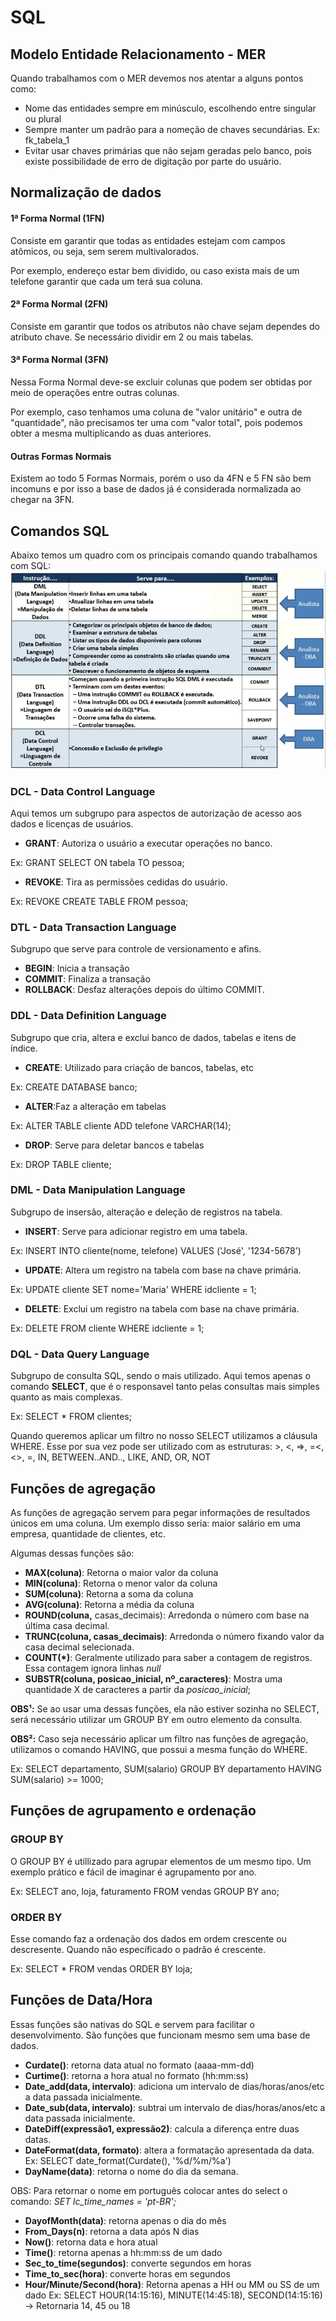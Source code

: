 # SQL

## Modelo Entidade Relacionamento - MER

Quando trabalhamos com o MER devemos nos atentar a alguns pontos como:
- Nome das entidades sempre em minúsculo, escolhendo entre singular ou plural
- Sempre manter um padrão para a nomeção de chaves secundárias. Ex: fk_tabela_1
- Evitar usar chaves primárias que não sejam geradas pelo banco, pois existe possibilidade de erro de digitação por parte do usuário.
## Normalização de dados

#### 1ª Forma Normal (1FN)
Consiste em garantir que todas as entidades estejam com campos atômicos, ou seja, sem serem multivalorados.

Por exemplo, endereço estar bem dividido, ou caso exista mais de um telefone garantir que cada um terá sua coluna.

#### 2ª Forma Normal (2FN)
Consiste em garantir que todos os atributos não chave sejam dependes do atributo chave. Se necessário dividir em 2 ou mais tabelas.

#### 3ª Forma Normal (3FN)
Nessa Forma Normal deve-se excluir colunas que podem ser obtidas por meio de operações entre outras colunas.

Por exemplo, caso tenhamos uma coluna de "valor unitário" e outra de "quantidade", não precisamos ter uma com "valor total", pois podemos obter a mesma multiplicando as duas anteriores.

#### Outras Formas Normais
Existem ao todo 5 Formas Normais, porém o uso da 4FN e 5 FN são bem incomuns e por isso a base de dados já é considerada normalizada ao chegar na 3FN.

## Comandos SQL
Abaixo temos um quadro com os principais comando quando trabalhamos com SQL:
![SQL_Comandos](Imagens/SQL_Comandos.png)

### DCL - Data Control Language
Aqui temos um subgrupo para aspectos de autorização de acesso aos dados e licenças de usuários.

- __GRANT__: Autoriza o usuário a executar operações no banco.

Ex: GRANT SELECT ON tabela TO pessoa;
- __REVOKE__: Tira as permissões cedidas do usuário.

Ex: REVOKE CREATE TABLE FROM pessoa;

### DTL - Data Transaction Language
Subgrupo que serve para controle de versionamento e afins.

- __BEGIN__: Inicia a transação
- __COMMIT__: Finaliza a transação
- __ROLLBACK__: Desfaz alterações depois do último COMMIT.

### DDL - Data Definition Language
Subgrupo que cria, altera e exclui banco de dados, tabelas e itens de índice.

- __CREATE__: Utilizado para criação de bancos, tabelas, etc

Ex: CREATE DATABASE banco;
- __ALTER__:Faz a alteração em tabelas

Ex: ALTER TABLE cliente ADD telefone VARCHAR(14);
- __DROP__: Serve para deletar bancos e tabelas

Ex: DROP TABLE cliente;

### DML - Data Manipulation Language
Subgrupo de insersão, alteração e deleção de registros na tabela.

- __INSERT__: Serve para adicionar registro em uma tabela.

Ex: INSERT INTO cliente(nome, telefone) VALUES ('José', '1234-5678')
- __UPDATE__: Altera um registro na tabela com base na chave primária.

Ex: UPDATE cliente SET nome='Maria' WHERE idcliente = 1;
- __DELETE__: Exclui um registro na tabela com base na chave primária.

Ex: DELETE FROM cliente WHERE idcliente = 1;

### DQL - Data Query Language
Subgrupo de consulta SQL, sendo o mais utilizado. Aqui temos apenas o comando __SELECT__, que é o responsavel tanto pelas consultas mais simples quanto as mais complexas.

Ex: SELECT * FROM clientes;

Quando queremos aplicar um filtro no nosso SELECT utilizamos a cláusula WHERE. Esse por sua vez pode ser utilizado com as estruturas: >, <, =>, =<, <>, =, IN, BETWEEN..AND.., LIKE, AND, OR, NOT

## Funções de agregação
As funções de agregação servem para pegar informações de resultados únicos em uma coluna. Um exemplo disso seria: maior salário em uma empresa, quantidade de clientes, etc.

Algumas dessas funções são:

- __MAX(coluna)__: Retorna o maior valor da coluna
- __MIN(coluna)__: Retorna o menor valor da coluna
- __SUM(coluna)__: Retorna a soma da coluna
- __AVG(coluna)__: Retorna a média da coluna
- __ROUND(coluna,__ casas_decimais): Arredonda o número com base na última casa decimal. 
- __TRUNC(coluna, casas_decimais)__: Arredonda o número fixando valor da casa decimal selecionada.
- __COUNT(*)__: Geralmente utilizado para saber a contagem de registros. Essa contagem ignora linhas _null_
- __SUBSTR(coluna, posicao_inicial, nº_caracteres)__: Mostra uma quantidade X de caracteres a partir da _posicao_inicial_;

__OBS¹:__ Se ao usar uma dessas funções, ela não estiver sozinha no SELECT, será necessário utilizar um GROUP BY em outro elemento da consulta.

__OBS²:__ Caso seja necessário aplicar um filtro nas funções de agregação, utilizamos o comando HAVING, que possui a mesma função do WHERE.

Ex: SELECT departamento, SUM(salario) GROUP BY departamento HAVING SUM(salario) >= 1000;

## Funções de agrupamento e ordenação

### GROUP BY
O GROUP BY é utillizado para agrupar elementos de um mesmo tipo. Um exemplo prático e fácil de imaginar é agrupamento por ano.

Ex: SELECT ano, loja, faturamento FROM vendas GROUP BY ano;

### ORDER BY
Esse comando faz a ordenação dos dados em ordem crescente ou descresente. Quando não específicado o padrão é crescente.

Ex: SELECT * FROM vendas ORDER BY loja;

## Funções de Data/Hora
Essas funções são nativas do SQL e servem para facilitar o desenvolvimento. São funções que funcionam mesmo sem uma base de dados.

- __Curdate()__: retorna data atual no formato (aaaa-mm-dd)
- __Curtime()__: retorna a hora atual no formato (hh:mm:ss)
- __Date_add(data, intervalo)__: adiciona um intervalo de dias/horas/anos/etc a data passada inicialmente.
- __Date_sub(data, intervalo)__: subtrai um intervalo de dias/horas/anos/etc a data passada inicialmente.
- __DateDiff(expressão1, expressão2)__: calcula a diferença entre duas datas.
- __DateFormat(data, formato)__: altera a formatação apresentada da data. Ex: SELECT date_format(Curdate(), '%d/%m/%a')
- __DayName(data)__: retorna o nome do dia da semana.

OBS: Para retornar o nome em português colocar antes do select o comando: _SET lc_time_names = 'pt-BR';_
- __DayofMonth(data)__: retorna apenas o dia do mês
- __From_Days(n)__: retorna a data após N dias
- __Now()__: retorna data e hora atual
- __Time()__: retorna apenas a hh:mm:ss de um dado
- __Sec_to_time(segundos)__: converte segundos em horas 
- __Time_to_sec(hora)__: converte horas em segundos  
- __Hour/Minute/Second(hora)__: Retorna apenas a HH ou MM ou SS de um dado
Ex: SELECT HOUR(14:15:16), MINUTE(14:45:18), SECOND(14:15:16) -> Retornaria 14, 45 ou 18

